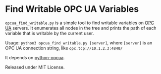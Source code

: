 # Find Writable OPC UA Variables

`opcua_find_writable.py` is a simple tool to find writable variables on [OPC UA](https://en.wikipedia.org/wiki/OPC_Unified_Architecture) servers. It enumerates all nodes in the tree and prints the path of each variable that is writable by the current user.

Usage: `python3 opcua_find_writable.py [server]`, where `[server]` is an OPC UA connection string, like `opc.tcp://10.1.2.3:4840/`

It depends on [python-opcua](https://github.com/FreeOpcUa/python-opcua).

Released under MIT License.
